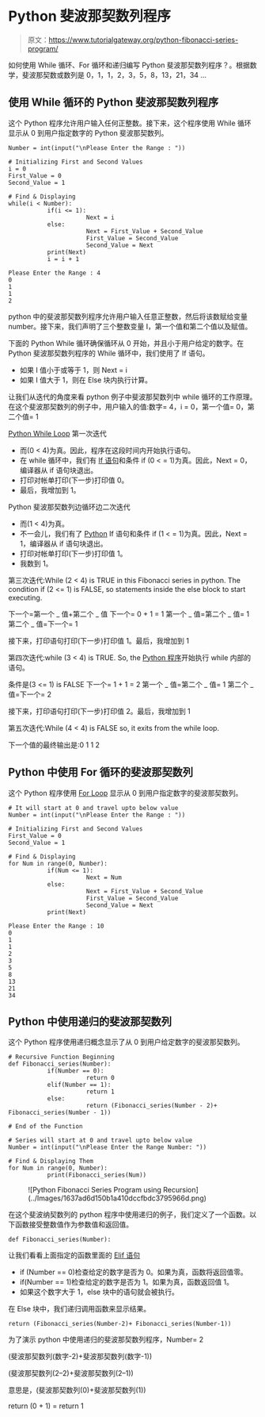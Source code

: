 # Python 斐波那契数列程序

> 原文：<https://www.tutorialgateway.org/python-fibonacci-series-program/>

如何使用 While 循环、For 循环和递归编写 Python 斐波那契数列程序？。根据数学，斐波那契数或数列是 0，1，1，2，3，5，8，13，21，34 …

## 使用 While 循环的 Python 斐波那契数列程序

这个 Python 程序允许用户输入任何正整数。接下来，这个程序使用 While 循环显示从 0 到用户指定数字的 Python 斐波那契数列。

```
Number = int(input("\nPlease Enter the Range : "))

# Initializing First and Second Values
i = 0
First_Value = 0
Second_Value = 1

# Find & Displaying
while(i < Number):
           if(i <= 1):
                      Next = i
           else:
                      Next = First_Value + Second_Value
                      First_Value = Second_Value
                      Second_Value = Next
           print(Next)
           i = i + 1
```

```
Please Enter the Range : 4
0
1
1
2
```

python 中的斐波那契数列程序允许用户输入任意正整数，然后将该数赋给变量 number。接下来，我们声明了三个整数变量 I，第一个值和第二个值以及赋值。

下面的 Python While 循环确保循环从 0 开始，并且小于用户给定的数字。在 Python 斐波那契数列程序的 While 循环中，我们使用了 If 语句。

*   如果 I 值小于或等于 1，则 Next = i
*   如果 I 值大于 1，则在 Else 块内执行计算。

让我们从迭代的角度来看 python 例子中斐波那契数列中 while 循环的工作原理。在这个斐波那契数列的例子中，用户输入的值:数字= 4，i = 0，第一个值= 0，第二个值= 1

[Python While Loop](https://www.tutorialgateway.org/python-while-loop/) 第一次迭代

*   而(0 < 4)为真。因此，程序在这段时间内开始执行语句。
*   在 while 循环中，我们有 [If 语句](https://www.tutorialgateway.org/python-if-statement/)和条件 if (0 < = 1)为真。因此，Next = 0，编译器从 if 语句块退出。
*   打印对帐单打印(下一步)打印值 0。
*   最后，我增加到 1。

Python 斐波那契数列边循环边二次迭代

*   而(1 < 4)为真。
*   不一会儿，我们有了 [Python](https://www.tutorialgateway.org/python-tutorial/) If 语句和条件 if (1 < = 1)为真。因此，Next = 1，编译器从 if 语句块退出。
*   打印对帐单打印(下一步)打印值 1。
*   我数到 1。

第三次迭代:While (2 < 4) is TRUE in this Fibonacci series in python. The condition if (2 <= 1) is FALSE, so statements inside the else block to start executing.

下一个=第一个 _ 值+第二个 _ 值
下一个= 0 + 1 = 1
第一个 _ 值=第二个 _ 值= 1
第二个 _ 值=下一个= 1

接下来，打印语句打印(下一步)打印值 1。最后，我增加到 1

第四次迭代:while (3 < 4) is TRUE. So, the [Python 程序](https://www.tutorialgateway.org/python-programming-examples/)开始执行 while 内部的语句。

条件是(3 <= 1) is FALSE
下一个= 1 + 1 = 2
第一个 _ 值=第二个 _ 值= 1
第二个 _ 值=下一个= 2

接下来，打印语句打印(下一步)打印值 2。最后，我增加到 1

第五次迭代:While (4 < 4) is FALSE so, it exits from the while loop.

下一个值的最终输出是:0 1 1 2

## Python 中使用 For 循环的斐波那契数列

这个 Python 程序使用 [For Loop](https://www.tutorialgateway.org/python-for-loop/) 显示从 0 到用户指定数字的斐波那契数列。

```
# It will start at 0 and travel upto below value
Number = int(input("\nPlease Enter the Range : "))

# Initializing First and Second Values 
First_Value = 0
Second_Value = 1

# Find & Displaying
for Num in range(0, Number):
           if(Num <= 1):
                      Next = Num
           else:
                      Next = First_Value + Second_Value
                      First_Value = Second_Value
                      Second_Value = Next
           print(Next)
```

```
Please Enter the Range : 10
0
1
1
2
3
5
8
13
21
34
```

## Python 中使用递归的斐波那契数列

这个 Python 程序使用递归概念显示了从 0 到用户给定数字的斐波那契数列。

```
# Recursive Function Beginning
def Fibonacci_series(Number):
           if(Number == 0):
                      return 0
           elif(Number == 1):
                      return 1
           else:
                      return (Fibonacci_series(Number - 2)+ Fibonacci_series(Number - 1))

# End of the Function

# Series will start at 0 and travel upto below value
Number = int(input("\nPlease Enter the Range Number: "))

# Find & Displaying Them
for Num in range(0, Number):
           print(Fibonacci_series(Num))
```

<figure class="wp-block-image">![Python Fibonacci Series Program using Recursion](../Images/1637ad6d150b1a410dccfbdc3795966d.png)</figure>

在这个斐波纳契数列的 python 程序中使用递归的例子，我们定义了一个函数。以下函数接受整数值作为参数值和返回值。

```
def Fibonacci_series(Number):
```

让我们看看上面指定的函数里面的 [Elif 语句](https://www.tutorialgateway.org/python-elif-statement/)

*   if (Number == 0)检查给定的数字是否为 0。如果为真，函数将返回值零。
*   if(Number == 1)检查给定的数字是否为 1。如果为真，函数返回值 1。
*   如果这个数字大于 1，else 块中的语句就会被执行。

在 Else 块中，我们递归调用函数来显示结果。

```
return (Fibonacci_series(Number-2)+ Fibonacci_series(Number-1))
```

为了演示 python 中使用递归的斐波那契数列程序，Number= 2

(斐波那契数列(数字-2)+斐波那契数列(数字-1))

(斐波那契数列(2–2)+斐波那契数列(2–1))

意思是，(斐波那契数列(0)+斐波那契数列(1))

return (0 + 1) = return 1